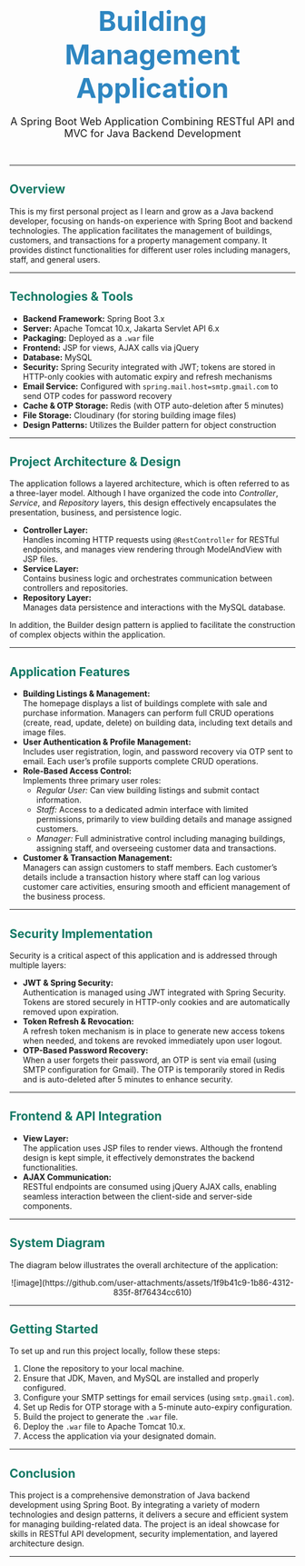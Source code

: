<!-- README.md -->

<h1 align="center"><font size="7" color="#2E86C1">Building Management Application</font></h1>
<p align="center"><font size="4">A Spring Boot Web Application Combining RESTful API and MVC for Java Backend Development</font></p>

<br/>

<hr/>

<h2><font color="#117864">Overview</font></h2>
<p>
  This is my first personal project as I learn and grow as a Java backend developer, focusing on hands-on experience with Spring Boot and backend technologies.  The application facilitates the management of buildings, customers, and transactions for a property management company. It provides distinct functionalities for different user roles including managers, staff, and general users.
</p>

<hr/>

<h2><font color="#117864">Technologies & Tools</font></h2>
<ul>
  <li><strong>Backend Framework:</strong> Spring Boot 3.x</li>
  <li><strong>Server:</strong> Apache Tomcat 10.x, Jakarta Servlet API 6.x</li>
  <li><strong>Packaging:</strong> Deployed as a <code>.war</code> file</li>
  <li><strong>Frontend:</strong> JSP for views, AJAX calls via jQuery</li>
  <li><strong>Database:</strong> MySQL</li>
  <li><strong>Security:</strong> Spring Security integrated with JWT; tokens are stored in HTTP-only cookies with automatic expiry and refresh mechanisms</li>
  <li><strong>Email Service:</strong> Configured with <code>spring.mail.host=smtp.gmail.com</code> to send OTP codes for password recovery</li>
  <li><strong>Cache & OTP Storage:</strong> Redis (with OTP auto-deletion after 5 minutes)</li>
  <li><strong>File Storage:</strong> Cloudinary (for storing building image files)</li>
  <li><strong>Design Patterns:</strong> Utilizes the Builder pattern for object construction</li>
</ul>

<hr/>

<h2><font color="#117864">Project Architecture & Design</font></h2>
<p>
  The application follows a layered architecture, which is often referred to as a three-layer model. Although I have organized the code into <em>Controller</em>, <em>Service</em>, and <em>Repository</em> layers, this design effectively encapsulates the presentation, business, and persistence logic.
</p>
<ul>
  <li>
    <strong>Controller Layer:</strong> 
    <br/>Handles incoming HTTP requests using <code>@RestController</code> for RESTful endpoints, and manages view rendering through ModelAndView with JSP files.
  </li>
  <li>
    <strong>Service Layer:</strong> 
    <br/>Contains business logic and orchestrates communication between controllers and repositories.
  </li>
  <li>
    <strong>Repository Layer:</strong> 
    <br/>Manages data persistence and interactions with the MySQL database.
  </li>
</ul>
<p>
  In addition, the Builder design pattern is applied to facilitate the construction of complex objects within the application.
</p>

<hr/>

<h2><font color="#117864">Application Features</font></h2>
<ul>
  <li>
    <strong>Building Listings & Management:</strong>
    <br/>The homepage displays a list of buildings complete with sale and purchase information. Managers can perform full CRUD operations (create, read, update, delete) on building data, including text details and image files.
  </li>
  <li>
    <strong>User Authentication & Profile Management:</strong>
    <br/>Includes user registration, login, and password recovery via OTP sent to email. Each user’s profile supports complete CRUD operations.
  </li>
  <li>
    <strong>Role-Based Access Control:</strong>
    <br/>Implements three primary user roles:
    <ul>
      <li>
        <em>Regular User:</em> Can view building listings and submit contact information.
      </li>
      <li>
        <em>Staff:</em> Access to a dedicated admin interface with limited permissions, primarily to view building details and manage assigned customers.
      </li>
      <li>
        <em>Manager:</em> Full administrative control including managing buildings, assigning staff, and overseeing customer data and transactions.
      </li>
    </ul>
  </li>
  <li>
    <strong>Customer & Transaction Management:</strong>
    <br/>Managers can assign customers to staff members. Each customer’s details include a transaction history where staff can log various customer care activities, ensuring smooth and efficient management of the business process.
  </li>
</ul>

<hr/>

<h2><font color="#117864">Security Implementation</font></h2>
<p>
  Security is a critical aspect of this application and is addressed through multiple layers:
</p>
<ul>
  <li>
    <strong>JWT & Spring Security:</strong>
    <br/>Authentication is managed using JWT integrated with Spring Security. Tokens are stored securely in HTTP-only cookies and are automatically removed upon expiration.
  </li>
  <li>
    <strong>Token Refresh & Revocation:</strong>
    <br/>A refresh token mechanism is in place to generate new access tokens when needed, and tokens are revoked immediately upon user logout.
  </li>
  <li>
    <strong>OTP-Based Password Recovery:</strong>
    <br/>When a user forgets their password, an OTP is sent via email (using SMTP configuration for Gmail). The OTP is temporarily stored in Redis and is auto-deleted after 5 minutes to enhance security.
  </li>
</ul>

<hr/>

<h2><font color="#117864">Frontend & API Integration</font></h2>
<ul>
  <li>
    <strong>View Layer:</strong>
    <br/>The application uses JSP files to render views. Although the frontend design is kept simple, it effectively demonstrates the backend functionalities.
  </li>
  <li>
    <strong>AJAX Communication:</strong>
    <br/>RESTful endpoints are consumed using jQuery AJAX calls, enabling seamless interaction between the client-side and server-side components.
  </li>
</ul>

<hr/>

<h2><font color="#117864">System Diagram</font></h2>
<p>
  The diagram below illustrates the overall architecture of the application:
</p>
<p align="center">
  <!-- Replace 'path/to/your/system_diagram.png' with the actual path or URL of your system diagram image -->
![image](https://github.com/user-attachments/assets/1f9b41c9-1b86-4312-835f-8f76434cc610)

</p>

<hr/>

<h2><font color="#117864">Getting Started</font></h2>
<p>
  To set up and run this project locally, follow these steps:
</p>
<ol>
  <li>Clone the repository to your local machine.</li>
  <li>Ensure that JDK, Maven, and MySQL are installed and properly configured.</li>
  <li>Configure your SMTP settings for email services (using <code>smtp.gmail.com</code>).</li>
  <li>Set up Redis for OTP storage with a 5-minute auto-expiry configuration.</li>
  <li>Build the project to generate the <code>.war</code> file.</li>
  <li>Deploy the <code>.war</code> file to Apache Tomcat 10.x.</li>
  <li>Access the application via your designated domain.</li>
</ol>

<hr/>

<h2><font color="#117864">Conclusion</font></h2>
<p>
  This project is a comprehensive demonstration of Java backend development using Spring Boot. By integrating a variety of modern technologies and design patterns, it delivers a secure and efficient system for managing building-related data. The project is an ideal showcase for skills in RESTful API development, security implementation, and layered architecture design.
</p>

<hr/>



